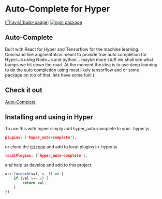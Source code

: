 # Auto-Complete for Hyper 

[![Travis][build-badge]][build]
[![npm package][npm-badge]][npm]

## Auto-Complete
Built with React for Hyper and Tensorflow for the machine learning.
Command line augmentation meant to provide true auto completion for Hyper.Js using 
Node.Js and python... maybe more stuff we shall see what bumps we hit down the road.
At the moment the idea is to use deep learning to do the auto completion using most
likely tensorflow and or some package on top of that. lets have some fun! (;

## Check it out
[Auto-Complete](https://github.com/austinragotzy/hyper_auto-complete)


## Installing and using in Hyper
To use this with hyper simply add hyper_auto-complete to your .hyper.js

```json
plugins: ['hyper_auto-complete'],
```

or clone the [git repo](https://github.com/austinragotzy/hyper_auto-complete) and add to local plugins
in .hyper.js

```json
localPlugins: [`hyper_auto-complete`],

```
and help us develop and add to this project

```js
arr.foreach(val, i, () => {
    if (val === 2) {
        return val;
    }
})
```

[build]: https://travis-ci.com/DevinR528/hyper_auto-complete.svg?branch=master

[npm-badge]: https://img.shields.io/npm/v/npm-package.png?style=flat-square
[npm]: https://www.npmjs.org/package/npm-package
